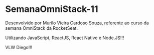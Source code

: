 # SemanaOmniStack-11

Desenvolvido por Murilo Vieira Cardoso Souza, referente ao curso da semana OmniStack da RocketSeat.

Utilizando JavaScript, ReactJS, React Native e Node.JS!!!

VLW Diego!!!
